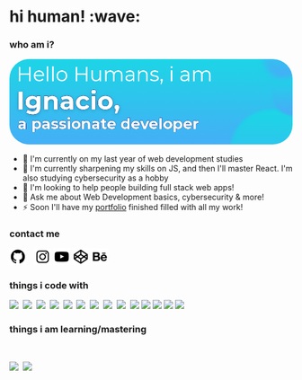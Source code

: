 <h1>hi human! :wave:</h1>

<h3>who am i?</h3>

<img src="https://raw.githubusercontent.com/iamatnuria/iamatnuria/main/header.png" style="border-radius: 35px;">

 - 🔭 I'm currently on my last year of web development studies
 - 🌱 I'm currently sharpening my skills on JS, and then I'll master React. I'm also studying cybersecurity as a hobby
 - 👯 I'm looking to help people building full stack web apps!
 - 💬 Ask me about Web Development basics, cybersecurity & more!
 - ⚡ Soon I'll have my [portfolio](#) finished filled with all my work!

 
<h3 id="social">contact me</h3>

<a href="//github.com/iamatnuria"><img src="https://raw.githubusercontent.com/Automattic/social-logos/master/svg-min/github.svg" width="30px" style="width: 30px;margin-right: 10px;" /></a>
<a href="//instagram.com/ignaaaam"><img src="https://raw.githubusercontent.com/Automattic/social-logos/master/svg-min/instagram.svg" width="30px" /></a>
<a href="https://www.youtube.com/channel/UCpo8Wg7AD6gjXy0VaYLgSHA"><img src="https://raw.githubusercontent.com/Automattic/social-logos/master/svg-min/youtube.svg" width="30px" /></a>
<a href="//codepen.io/doncocobongo"><img src="https://raw.githubusercontent.com/Automattic/social-logos/master/svg-min/codepen.svg" width="30px" /></a>
<a href="//www.behance.net/igna21df"><img src="https://raw.githubusercontent.com/Automattic/social-logos/trunk/svg-min/behance.svg" width="30px" /></a>


<h3>things i code with</h3>

<span><img src="https://cdn.jsdelivr.net/gh/devicons/devicon@latest/icons/html5/html5-plain.svg" width="30px"></span>&nbsp;
<span><img src="https://cdn.jsdelivr.net/gh/devicons/devicon@latest/icons/css3/css3-plain.svg" width="30px"></span>&nbsp;
<span><img src="https://cdn.jsdelivr.net/gh/devicons/devicon@latest/icons/tailwindcss/tailwindcss-plain.svg" width="30px"></span>&nbsp;
<span><img src="https://cdn.jsdelivr.net/gh/devicons/devicon@latest/icons/bulma/bulma-plain.svg" width="30px"></span>&nbsp;
<span><img src="https://cdn.jsdelivr.net/gh/devicons/devicon@latest/icons/javascript/javascript-original.svg" width="30px"></span>&nbsp;
<span><img src="https://cdn.jsdelivr.net/gh/devicons/devicon@latest/icons/laravel/laravel-plain-wordmark.svg" width="30px"></span>&nbsp;
<span><img src="https://cdn.jsdelivr.net/gh/devicons/devicon@latest/icons/figma/figma-original.svg" width="30px"></span>&nbsp;
<span><img src="https://cdn.jsdelivr.net/gh/devicons/devicon@latest/icons/git/git-original.svg" width="30px"></span>&nbsp;
<span><img src="https://cdn.jsdelivr.net/gh/devicons/devicon@latest/icons/java/java-plain-wordmark.svg" width="30px"></span>&nbsp;
<span><img src="https://cdn.jsdelivr.net/gh/devicons/devicon@latest/icons/mysql/mysql-original-wordmark.svg" width="30px"></span>
<span><img src="https://cdn.jsdelivr.net/gh/devicons/devicon@latest/icons/php/php-original.svg" width="30px"></span>
<span><img src="https://cdn.jsdelivr.net/gh/devicons/devicon@latest/icons/photoshop/photoshop-line.svg" width="30px"></span>
<span><img src="https://cdn.jsdelivr.net/gh/devicons/devicon@latest/icons/aftereffects/aftereffects-plain.svg" width="30px"></span>
<span><img src="https://cdn.jsdelivr.net/gh/devicons/devicon@latest/icons/vscode/vscode-original.svg" width="30px"></span>

<h3>things i am learning/mastering </h3>

<br>

<span><img src="https://cdn.jsdelivr.net/gh/devicons/devicon@latest/icons/javascript/javascript-original.svg" width="30px"></span>&nbsp;
<span><img src="https://cdn.jsdelivr.net/gh/devicons/devicon@latest/icons/react/react-original.svg" width="30px"></span>&nbsp;